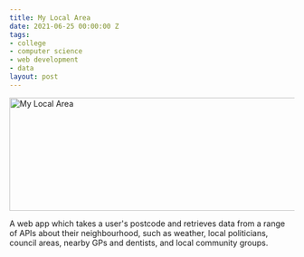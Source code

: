 ```yaml
---
title: My Local Area
date: 2021-06-25 00:00:00 Z
tags:
- college
- computer science
- web development
- data
layout: post
---
```


<img src="https://bradleysans.uk/projects/local/sk93ab.png" height="200px" width="600px" alt="My Local Area" class="featureImage">
                    <p>A web app which takes a user's postcode and retrieves data from a range of APIs about their neighbourhood, such as weather, local politicians, council areas, nearby GPs and dentists, and local community groups.</p>

